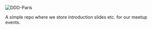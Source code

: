 ![DDD-Paris](https://github.com/DDD-Paris/DDD-Paris-meetups/blob/master/eiffel-logo/little-square-logo.png?raw=true)

A simple repo where we store introduction slides etc. for our meetup events.



